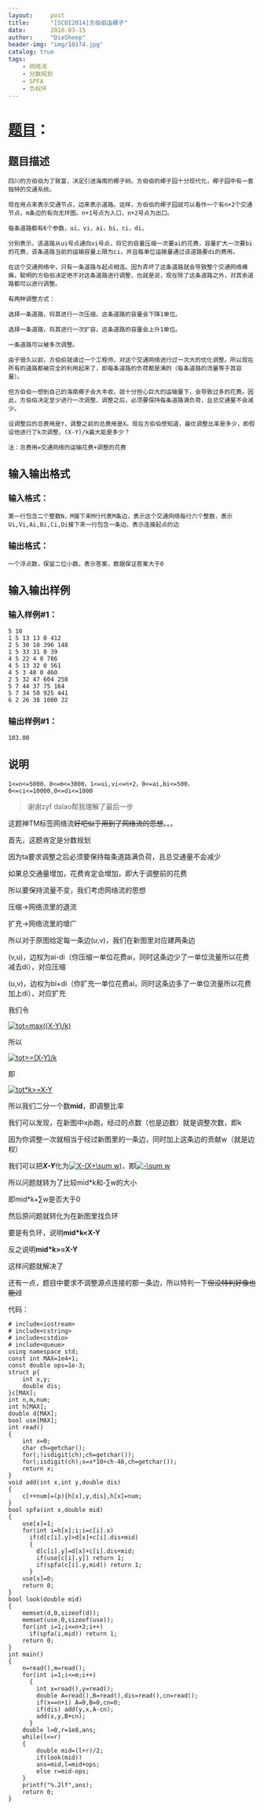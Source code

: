 ```yaml
---
layout:     post
title:      "[SCOI2014]方伯伯运椰子"
date:       2018-03-15
author:     "DieSheep"
header-img: "img/10174.jpg"
catalog: true
tags:
    - 网络流
    - 分数规划
    - SPFA
    - 负权环
---
```

# [题目](https://www.luogu.org/problemnew/show/P3288/)：

## 题目描述
```
四川的方伯伯为了致富，决定引进海南的椰子树。方伯伯的椰子园十分现代化，椰子园中有一套独特的交通系统。

现在用点来表示交通节点，边来表示道路。这样，方伯伯的椰子园就可以看作一个有n+2个交通节点，m条边的有向无环图。n+1号点为入口，n+2号点为出口。

每条道路都有6个参数，ui，vi，ai，bi，ci，di，

分别表示，该道路从ui号点通向vi号点，将它的容量压缩一次要ai的花费，容量扩大一次要bi的花费，该条道路当前的运输容量上限为ci，并且每单位运输量通过该道路要di的费用。

在这个交通网络中，只有一条道路与起点相连。因为弄坏了这条道路就会导致整个交通网络瘫痪，聪明的方伯伯决定绝不对这条道路进行调整，也就是说，现在除了这条道路之外，对其余道路都可以进行调整。

有两种调整方式：

选择一条道路，将其进行一次压缩，这条道路的容量会下降1单位。

选择一条道路，将其进行一次扩容，这条道路的容量会上升1单位。

一条道路可以被多次调整。

由于很久以前，方伯伯就请过一个工程师，对这个交通网络进行过一次大的优化调整。所以现在所有的道路都被完全的利用起来了，即每条道路的负荷都是满的（每条道路的流量等于其容量）。

但方伯伯一想到自己的海南椰子会大丰收，就十分担心巨大的运输量下，会导致过多的花费。因此，方伯伯决定至少进行一次调整，调整之后，必须要保持每条道路满负荷，且总交通量不会减少。

设调整后的总费用是Y，调整之前的总费用是X。现在方伯伯想知道，最优调整比率是多少，即假设他进行了k次调整，(X-Y)/k最大能是多少？

注：总费用=交通网络的运输花费+调整的花费
```
## 输入输出格式

### 输入格式：
```
第一行包含二个整数N，M接下来M行代表M条边，表示这个交通网络每行六个整数，表示Ui,Vi,Ai,Bi,Ci,Di接下来一行包含一条边，表示连接起点的边
```
### 输出格式：
```
一个浮点数，保留二位小数。表示答案，数据保证答案大于0
```
## 输入输出样例

### 输入样例#1：
```
5 10
1 5 13 13 0 412
2 5 30 18 396 148
1 5 33 31 0 39
4 5 22 4 0 786
4 5 13 32 0 561
4 5 3 48 0 460
2 5 32 47 604 258
5 7 44 37 75 164
5 7 34 50 925 441
6 2 26 38 1000 22
```
### 输出样例#1：
```
103.00
```
## 说明
```
1<=n<=5000，0<=m<=3000，1<=ui,vi<=n+2，0<=ai,bi<=500，0<=ci<=10000,0<=di<=1000
```
>谢谢zyf dalao帮我理解了最后一步

这题神TM标签网络流~~好吧似乎用到了网络流的思想~~。。。

首先，这题肯定是分数规划

因为ta要求调整之后必须要保持每条道路满负荷，且总交通量不会减少

如果总交通量增加，花费肯定会增加，即大于调整前的花费

所以要保持流量不变，我们考虑网络流的思想

压缩->网络流里的退流

扩充->网络流里的增广

所以对于原图给定每一条边(u,v)，我们在新图里对应建两条边

(v,u)，边权为ai-di（你压缩一单位花费ai，同时这条边少了一单位流量所以花费减去di），对应压缩

(u,v)，边权为bi+di（你扩充一单位花费ai，同时这条边多了一单位流量所以花费加上di），对应扩充

我们令

<a href="https://www.codecogs.com/eqnedit.php?latex=tot=max((X-Y)/k)" target="_blank"><img src="https://latex.codecogs.com/gif.latex?tot=max((X-Y)/k)" title="tot=max((X-Y)/k)" /></a>

所以

<a href="https://www.codecogs.com/eqnedit.php?latex=tot>=(X-Y)/k" target="_blank"><img src="https://latex.codecogs.com/gif.latex?tot>=(X-Y)/k" title="tot>=(X-Y)/k" /></a>

即

<a href="https://www.codecogs.com/eqnedit.php?latex=tot*k>=X-Y" target="_blank"><img src="https://latex.codecogs.com/gif.latex?tot*k>=X-Y" title="tot*k>=X-Y" /></a>

所以我们二分一个数<strong>mid</strong>，即调整比率

我们可以发现，在新图中xjb跑，经过的点数（也是边数）就是调整次数，即k

因为你调整一次就相当于经过新图里的一条边，同时加上这条边的贡献w（就是边权）

我们可以把<strong>*X-Y*</strong>化为<a href="https://www.codecogs.com/eqnedit.php?latex=X-(X&plus;\sum&space;w)" target="_blank"><img src="https://latex.codecogs.com/gif.latex?X-(X&plus;\sum&space;w)" title="X-(X+\sum w)" /></a>，即<a href="https://www.codecogs.com/eqnedit.php?latex=-\sum&space;w" target="_blank"><img src="https://latex.codecogs.com/gif.latex?-\sum&space;w" title="-\sum w" /></a>

所以问题就转为了比较mid*k和-∑w的大小

即mid*k+∑w是否大于0

然后原问题就转化为在新图里找负环

要是有负环，说明<strong>mid*k<X-Y</strong>

反之说明<strong>mid*k>=X-Y</strong>

这样问题就解决了

还有一点，题目中要求不调整源点连接的那一条边，所以特判一下~~但没特判好像也能过~~

代码：
```
# include<iostream>
# include<cstring>
# include<cstdio>
# include<queue>
using namespace std;
const int MAX=1e4+1;
const double ops=1e-3;
struct p{
	int x,y;
	double dis;
}c[MAX];
int n,m,num;
int h[MAX];
double d[MAX];
bool use[MAX];
int read()
{
	int x=0;
	char ch=getchar();
	for(;!isdigit(ch);ch=getchar());
	for(;isdigit(ch);x=x*10+ch-48,ch=getchar());
	return x;
}
void add(int x,int y,double dis)
{
	c[++num]=(p){h[x],y,dis},h[x]=num;
}
bool spfa(int x,double mid)
{
	use[x]=1;
	for(int i=h[x];i;i=c[i].x)
	  if(d[c[i].y]>d[x]+c[i].dis+mid)
	  {
	  	d[c[i].y]=d[x]+c[i].dis+mid;
	  	if(use[c[i].y]) return 1;
	  	if(spfa(c[i].y,mid)) return 1;
	  }
	use[x]=0;
	return 0;
}
bool look(double mid)
{
	memset(d,0,sizeof(d));
	memset(use,0,sizeof(use));
	for(int i=1;i<=n+2;i++)
	  if(spfa(i,mid)) return 1;
	return 0;
}
int main()
{
	n=read(),m=read();
	for(int i=1;i<=m;i++)
	  {
	  	int x=read(),y=read();
		double A=read(),B=read(),dis=read(),cn=read();
	  	if(x==n+1) A=0,B=0,cn=0;
		if(dis) add(y,x,A-cn);
	  	add(x,y,B+cn);
	  }
	double l=0,r=1e8,ans;
	while(l<=r)
	{
		double mid=(l+r)/2;
		if(look(mid))
		ans=mid,l=mid+ops;
		else r=mid-ops;
	}
	printf("%.2lf",ans);
	return 0;
}
```
